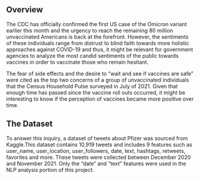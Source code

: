## **Overview**
<p> 
The CDC has officially confirmed the first US case of the Omicron variant earlier this month and the urgency to reach the remaining 80 million unvaccinated Americans is back at the forefront. However, the sentiments of these individuals range from distrust to blind faith towards more holistic approaches against COVID-19 and thus, it might be relevant for government agencies to analyze the most candid sentiments of the public towards vaccines in order to vaccinate those who remain hesitant.<p/>

The fear of side effects and the desire to “wait and see if vaccines are safe” were cited as the top two concerns of a group of unvaccinated individuals that the Census Household Pulse surveyed in July of 2021. Given that enough time has passed since the vaccine roll outs occurred, it might be interesting to know if the perception of vaccines became more positive over time.<p/>


## **The Dataset** 
<p/>
To answer this inquiry, a dataset of tweets about Pfizer was sourced from Kaggle.This dataset contains 10,919 tweets and includes 9 features such as user_name, user_location, user_followers, date, text, hashtags, retweets, favorites and more. These tweets  were collected between December 2020 and November 2021. Only the “date” and “text” features were used in the NLP analysis portion of this project.
